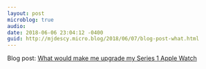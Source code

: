 ```yaml
---
layout: post
microblog: true
audio: 
date: 2018-06-06 23:04:12 -0400
guid: http://mjdescy.micro.blog/2018/06/07/blog-post-what.html
---
```

Blog post: [What would make me upgrade my Series 1 Apple Watch](https://mjdescy.me/2018/06/06/what-would-make-me-upgrade-my-series-1-apple-watch/)
